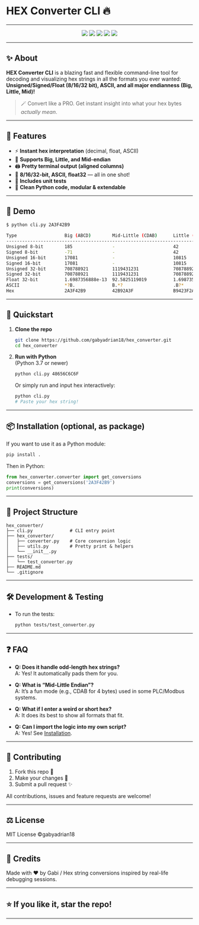
# HEX Converter CLI 🔥

---

<p align="center">
  <img src="https://img.shields.io/badge/python-3.7+-blue?logo=python">
  <img src="https://img.shields.io/badge/CLI-Easy--to--use-green">
  <img src="https://img.shields.io/badge/tests-passing-brightgreen">
  <img src="https://img.shields.io/badge/license-MIT-yellow">
  <img src="https://img.shields.io/badge/version-1.0.1-blueviolet">
</p>

---

## ✨ About

**HEX Converter CLI** is a blazing fast and flexible command-line tool for decoding and visualizing hex strings in all the formats you ever wanted:  
**Unsigned/Signed/Float (8/16/32 bit), ASCII, and all major endianness (Big, Little, Mid)!**

> 🪄 Convert like a PRO. Get instant insight into what your hex bytes *actually mean*.

---

## 🚀 Features

- ⚡ **Instant hex interpretation** (decimal, float, ASCII)
- 🔄 **Supports Big, Little, and Mid-endian**
- 🖨️ **Pretty terminal output (aligned columns)**
- 🔎 **8/16/32-bit, ASCII, float32** — all in one shot!
- 🧪 **Includes unit tests**
- 🦾 **Clean Python code, modular & extendable**

---

## 📸 Demo

```bash
$ python cli.py 2A3F42B9

Type                  Big (ABCD)        Mid-Little (CDAB)      Little (DCBA)         
------------------------------------------------------------------------------------
Unsigned 8-bit        185               -                      42                    
Signed 8-bit          -71               -                      42                    
Unsigned 16-bit       17081             -                      10815                 
Signed 16-bit         17081             -                      10815                 
Unsigned 32-bit       708788921         1119431231             708788921             
Signed 32-bit         708788921         1119431231             708788921             
Float 32-bit          1.6987356888e-13  92.5825119019          1.6987356888e-13      
ASCII                 *?B.              B.*?                   .B?*                  
Hex                   2A3F42B9          42B92A3F               B9423F2A              
```

---

## 🏁 Quickstart

1. **Clone the repo**

    ```bash
    git clone https://github.com/gabyadrian18/hex_converter.git
    cd hex_converter
    ```

2. **Run with Python**  
   (Python 3.7 or newer)

    ```bash
    python cli.py 48656C6C6F
    ```

    Or simply run and input hex interactively:

    ```bash
    python cli.py
    # Paste your hex string!
    ```

---

## 📦 Installation (optional, as package)

If you want to use it as a Python module:

```bash
pip install .
```

Then in Python:

```python
from hex_converter.converter import get_conversions
conversions = get_conversions('2A3F42B9')
print(conversions)
```

---

## 🧩 Project Structure

```
hex_converter/
├── cli.py              # CLI entry point
├── hex_converter/
│   ├── converter.py    # Core conversion logic
│   ├── utils.py        # Pretty print & helpers
│   └── __init__.py
├── tests/
│   └── test_converter.py
├── README.md
└── .gitignore
```

---

## 🛠️ Development & Testing

- To run the tests:
    ```bash
    python tests/test_converter.py
    ```

---

## ❓ FAQ

- **Q: Does it handle odd-length hex strings?**  
  A: Yes! It automatically pads them for you.

- **Q: What is “Mid-Little Endian”?**  
  A: It’s a fun mode (e.g., CDAB for 4 bytes) used in some PLC/Modbus systems.

- **Q: What if I enter a weird or short hex?**  
  A: It does its best to show all formats that fit.

- **Q: Can I import the logic into my own script?**  
  A: Yes! See [Installation](#installation-optional-as-package).

---

## 🤝 Contributing

1. Fork this repo 🍴  
2. Make your changes 🚀  
3. Submit a pull request ✨

All contributions, issues and feature requests are welcome!

---

## ⚖️ License

MIT License ©gabyadrian18

---

## 🙏 Credits

Made with ❤️ by Gabi / 
Hex string conversions inspired by real-life debugging sessions.

---

## ⭐ If you like it, star the repo!

---

